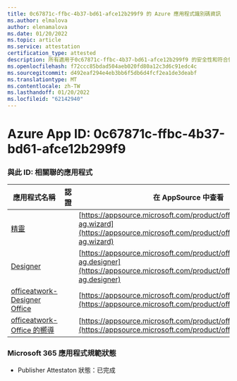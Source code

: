 ```yaml
---
title: 0c67871c-ffbc-4b37-bd61-afce12b299f9 的 Azure 應用程式識別碼資訊
ms.author: elmalova
author: elenamalova
ms.date: 01/20/2022
ms.topic: article
ms.service: attestation
certification_type: attested
description: 所有適用于0c67871c-ffbc-4b37-bd61-afce12b299f9 的安全性和符合性資訊資訊。
ms.openlocfilehash: f72ccc85bdad504aeb020fd80a12c3d6c91edc4c
ms.sourcegitcommit: d492eaf294e4eb3bb6f5db6d4fcf2ea1de3deabf
ms.translationtype: MT
ms.contentlocale: zh-TW
ms.lasthandoff: 01/20/2022
ms.locfileid: "62142940"
---
```

# <a name="azure-app-id-0c67871c-ffbc-4b37-bd61-afce12b299f9"></a>Azure App ID: 0c67871c-ffbc-4b37-bd61-afce12b299f9


### <a name="apps-associated-with-this-id"></a>與此 ID: 相關聯的應用程式
| **應用程式名稱** | **認證** | **在 AppSource 中查看** |
|--------------|---------------|-----------------------|
| [精靈](https://docs.microsoft.com/microsoft-365-app-certification/forward/officeatwork-ag.wizard) |  | [https://appsource.microsoft.com/product/office/officeatwork-ag.wizard](https://appsource.microsoft.com/product/office/officeatwork-ag.wizard) |
| [Designer](https://docs.microsoft.com/microsoft-365-app-certification/forward/officeatwork-ag.designer) |  | [https://appsource.microsoft.com/product/office/officeatwork-ag.designer](https://appsource.microsoft.com/product/office/officeatwork-ag.designer) |
| [officeatwork-Designer Office](https://docs.microsoft.com/microsoft-365-app-certification/forward/WA104380518) |  | [https://appsource.microsoft.com/product/office/WA104380518](https://appsource.microsoft.com/product/office/WA104380518) |
| [officeatwork-Office 的嚮導](https://docs.microsoft.com/microsoft-365-app-certification/forward/WA104380519) |  | [https://appsource.microsoft.com/product/office/WA104380519](https://appsource.microsoft.com/product/office/WA104380519) |

### <a name="microsoft-365-app-compliance-status"></a>Microsoft 365 應用程式規範狀態
- Publisher Attestaton 狀態：已完成
